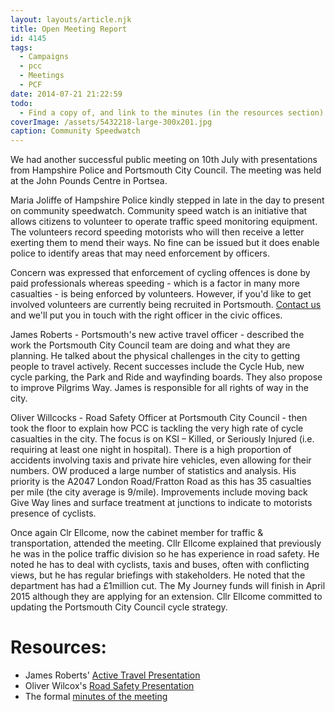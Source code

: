 ```yaml
---
layout: layouts/article.njk
title: Open Meeting Report
id: 4145
tags:
  - Campaigns
  - pcc
  - Meetings
  - PCF
date: 2014-07-21 21:22:59
todo:
  - Find a copy of, and link to the minutes (in the resources section) 
coverImage: /assets/5432218-large-300x201.jpg
caption: Community Speedwatch
---
```


We had another successful public meeting on 10th July with presentations from Hampshire Police and Portsmouth City Council. The meeting was held at the John Pounds Centre in Portsea.

Maria Joliffe of Hampshire Police kindly stepped in late in the day to present on community speedwatch. Community speed watch is an initiative that allows citizens to volunteer to operate traffic speed monitoring equipment. The volunteers record speeding motorists who will then receive a letter exerting them to mend their ways. No fine can be issued but it does enable police to identify areas that may need enforcement by officers.

Concern was expressed that enforcement of cycling offences is done by paid professionals whereas speeding - which is a factor in many more casualties - is being enforced by volunteers. However, if you'd like to get involved volunteers are currently being recruited in Portsmouth. [Contact us](/contact/) and we'll put you in touch with the right officer in the civic offices.

James Roberts - Portsmouth's new active travel officer - described the work the Portsmouth City Council team are doing and what they are planning. He talked about the physical challenges in the city to getting people to travel actively. Recent successes include the Cycle Hub, new cycle parking, the Park and Ride and wayfinding boards. They also propose to improve Pilgrims Way. James is responsible for all rights of way in the city.

Oliver Willcocks - Road Safety Officer at Portsmouth City Council - then took the floor to explain how PCC is tackling the very high rate of cycle casualties in the city. The focus is on KSI – Killed, or Seriously Injured (i.e. requiring at least one night in hospital). There is a high proportion of accidents involving taxis and private hire vehicles, even allowing for their numbers. OW produced a large number of statistics and analysis. His priority is the A2047 London Road/Fratton Road as this has 35 casualties per mile (the city average is 9/mile). Improvements include moving back Give Way lines and surface treatment at junctions to indicate to motorists presence of cyclists.

Once again Clr Ellcome, now the cabinet member for traffic &amp; transportation, attended the meeting. Cllr Ellcome explained that previously he was in the police traffic division so he has experience in road safety. He noted he has to deal with cyclists, taxis and buses, often with conflicting views, but he has regular briefings with stakeholders. He noted that the department has had a £1million cut. The My Journey funds will finish in April 2015 although they are applying for an extension. Cllr Ellcome committed to updating the Portsmouth City Council cycle strategy.

# Resources:
* James Roberts' [Active Travel Presentation](http://www.pompeybug.co.uk/wp-content/uploads/2014/07/Active-Travel-Presentation-FINAL.pdf)
* Oliver Wilcox's [Road Safety Presentation](http://www.pompeybug.co.uk/wp-content/uploads/2014/07/PCC-Road-Safety-Cycle-Forum-10-07-14.pdf)
* The formal [minutes of the meeting](PCF-Open-Meeting-10-July14.pdf)
